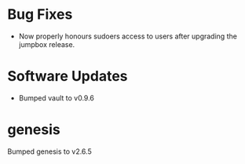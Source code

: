 # Bug Fixes

* Now properly honours sudoers access to users after upgrading the jumpbox
  release.

# Software Updates

* Bumped vault to v0.9.6

# genesis
Bumped genesis to v2.6.5
